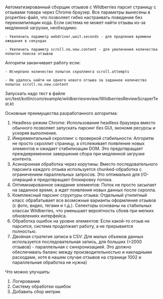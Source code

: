Автоматизированный сборщик отзывов с Wildberries парсит страницу с отзывами товара через Chrome браузер.
Все параметры вынесены в properties-файл, что позволяет гибко настраивать поведение без перекомпиляции кода.
Если система не может найти отзывы из-за медленной загрузки, необходимо:

    - Увеличить параметр webdriver.wait.seconds - для продления времени ожидания в секундах

    - Увеличить параметр scroll.no.new.content - для увеличения количества попыток поиска отзывов

Алгоритм заканчивает работу если:

    - Исчерпано количество попыток скроллинга scroll.attempts

    - Не удалось найти ни одного нового отзыва за заданное количество попыток scroll.no.new.content

Запускать надо тест в файле src/test/kotlin/com/example/wildberriesreview/WildberriesReviewScraperTest.kt

Основные преимущества разработанного алгоритма:
1. Headless-режим Chrome:
    Использование headless браузера вместо обычного позволяет запускать парсинг без GUI,
    экономя ресурсы и ускоряя выполнение.
2. Инкрементальный скроллинг с проверкой стабильности:
Алгоритм не просто скроллит страницу, а отслеживает появление новых элементов и ожидает стабилизации DOM.
    Это предотвращает преждевременное завершение сбора при медленной загрузке контента.
3. Асинхронная обработка через корутины:
    Вместо последовательного парсинга каждого отзыва используется chunked-обработка с ограничением параллельных запросов.
    Это оптимально для I/O-операций и предотвращает блокировку потока.
4. Оптимизированное ожидание элементов:
    Поток не просто засыпает на заданное время, а ждет появления новых данных после скролла.
5. Комплексный парсинг структуры отзыва:
    Отдельный утилитный класс обрабатывает все возможные варианты оформления отзывов (с фото, видео, тегами и т.д.).
    Селекторы основаны на стабильных классах Wildberries,
    что уменьшает вероятность сбоев при мелких обновлениях интерфейса.
6. Обработка ошибок на уровне элементов:
    Если какой-то отзыв не парсится, система продолжает работу, а не прерывается полностью.
7. Двойная стратегия записи в CSV: Для малых объемов данных используется последовательная запись,
    для больших (>2000 отзывов) - параллельная с синхронизацией.
    Это должно обеспечивать баланс между производительностью и накладными расходами,
    хотя в нашем случае отзывов на странице 1002 и параллельная обработка не нужна)

Что можно улучшить:
1. Логирование
2. Систему обработки ошибок
3. Добавить сбор метрик
